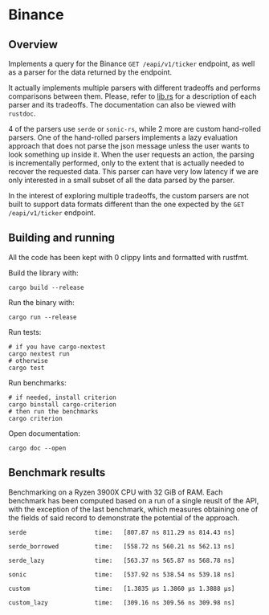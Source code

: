 # Binance

## Overview

Implements a query for the Binance `GET /eapi/v1/ticker` endpoint, as well as a 
parser for the data returned by the endpoint.

It actually implements multiple parsers with different tradeoffs and performs comparisons 
between them. Please, refer to [lib.rs](./src/lib.rs) for a description of each parser and
its tradeoffs. The documentation can also be viewed with `rustdoc`.

4 of the parsers use `serde` or `sonic-rs`, while 2 more are custom hand-rolled parsers.
One of the hand-rolled parsers implements a lazy evaluation approach that does not parse 
the json message unless the user wants to look something up inside it. When the user requests 
an action, the parsing is incrementally performed, only to the extent that is actually needed
to recover the requested data. This parser can have very low latency if we are only interested 
in a small subset of all the data parsed by the parser.

In the interest of exploring multiple tradeoffs, the custom parsers are not built to support 
data formats different than the one expected by the `GET /eapi/v1/ticker` endpoint.

## Building and running

All the code has been kept with 0 clippy lints and formatted with rustfmt.

Build the library with:
```shell
cargo build --release
```

Run the binary with: 
```shell
cargo run --release
```

Run tests:
```shell
# if you have cargo-nextest
cargo nextest run
# otherwise
cargo test
```

Run benchmarks:
```shell
# if needed, install criterion
cargo binstall cargo-criterion
# then run the benchmarks
cargo criterion
```

Open documentation:
```shell
cargo doc --open
```
  
## Benchmark results

Benchmarking on a Ryzen 3900X CPU with 32 GiB of RAM. Each benchmark has been
computed based on a run of a single reuslt of the API, with the exception of 
the last benchmark, which measures obtaining one of the fields of said record
to demonstrate the potential of the approach.

```
serde                   time:   [807.87 ns 811.29 ns 814.43 ns]

serde_borrowed          time:   [558.72 ns 560.21 ns 562.13 ns]

serde_lazy              time:   [563.37 ns 565.87 ns 568.78 ns]

sonic                   time:   [537.92 ns 538.54 ns 539.18 ns]

custom                  time:   [1.3835 µs 1.3860 µs 1.3888 µs]

custom_lazy             time:   [309.16 ns 309.56 ns 309.98 ns]
```

